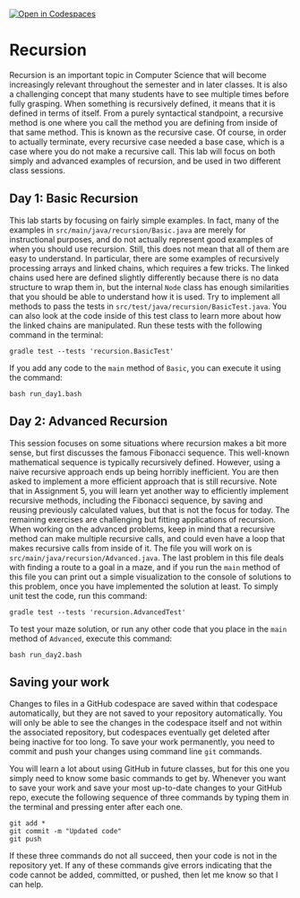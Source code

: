 [![Open in Codespaces](https://classroom.github.com/assets/launch-codespace-7f7980b617ed060a017424585567c406b6ee15c891e84e1186181d67ecf80aa0.svg)](https://classroom.github.com/open-in-codespaces?assignment_repo_id=13902261)
# Recursion

Recursion is an important topic in Computer Science that will become increasingly relevant throughout the semester and in later classes. It is also a challenging concept that many students have to see multiple times before fully grasping. When something is recursively defined, it means that it is defined in terms of itself. From a purely syntactical standpoint, a recursive method is one where you call the method you are defining from inside of that same method. This is known as the recursive case. Of course, in order to actually terminate, every recursive case needed a base case, which is a case where you do not make a recursive call. This lab will focus on both simply and advanced examples of recursion, and be used in two different class sessions.

## Day 1: Basic Recursion

This lab starts by focusing on fairly simple examples. In fact, many of the examples in `src/main/java/recursion/Basic.java` are merely for instructional purposes, and do not actually represent good examples of when you should use recursion. Still, this does not mean that all of them are easy to understand. In particular, there are some examples of recursively processing arrays and linked chains, which requires a few tricks. The linked chains used here are defined slightly differently because there is no data structure to wrap them in, but the internal `Node` class has enough similarities that you should be able to understand how it is used.
Try to implement all methods to pass the tests in `src/test/java/recursion/BasicTest.java`. You can also look at the code inside of this test class to learn more about how the linked chains are manipulated. Run these tests with the following command in the terminal:
```
gradle test --tests 'recursion.BasicTest'
```
If you add any code to the `main` method of `Basic`, you can execute it using the command:
```
bash run_day1.bash
```

## Day 2: Advanced Recursion

This session focuses on some situations where recursion makes a bit more sense, but first discusses the famous Fibonacci sequence. This well-known mathematical sequence is typically recursively defined. However, using a naive recursive approach ends up being horribly inefficient. You are then asked to implement a more efficient approach that is still recursive. Note that in Assignment 5, you will learn yet another way to efficiently implement recursive methods, including the Fibonacci sequence, by saving and reusing previously calculated values, but that is not the focus for today. The remaining exercises are challenging but fitting applications of recursion. When working on the advanced problems, keep in mind that a recursive method can make multiple recursive calls, and could even have a loop that makes recursive calls from inside of it. The file you will work on is `src/main/java/recursion/Advanced.java`. The last problem in this file deals with finding a route to a goal in a maze, and if you run the `main` method of this file you can print out a simple visualization to the console of solutions to this problem, once you have implemented the solution at least. To simply unit test the code, run this command:
```
gradle test --tests 'recursion.AdvancedTest'
```
To test your maze solution, or run any other code that you place in 
the `main` method of `Advanced`, execute this command:
```
bash run_day2.bash
```

## Saving your work

Changes to files in a GitHub codespace are saved within that codespace automatically, but they are not saved to your repository automatically. You will only be able to see the changes in the codespace itself and not within the associated repository, but codespaces eventually get deleted after being inactive for too long. To save your work permanently, you need to commit and push your changes using command line `git` commands. 

You will learn a lot about using GitHub in future classes, but for this one you simply need to know some basic commands to get by. Whenever you want to save your work and save your most up-to-date changes to your GitHub repo, execute the following sequence of three commands by typing them in the terminal and pressing enter after each one.

```
git add *
git commit -m "Updated code"
git push
```

If these three commands do not all succeed, then your code is not in the repository yet. If any of these commands give errors indicating that the code cannot be added, committed, or pushed, then let me know so that I can help.
